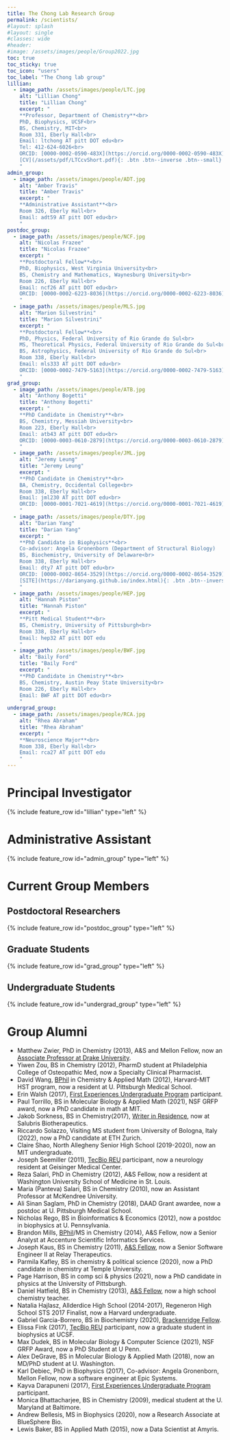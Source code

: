 ```yaml
---
title: The Chong Lab Research Group
permalink: /scientists/
#layout: splash
#layout: single
#classes: wide
#header:
#image: /assets/images/people/Group2022.jpg
toc: true
toc_sticky: true
toc_icon: "users"
toc_label: "The Chong lab group"
lillian:
  - image_path: /assets/images/people/LTC.jpg
    alt: "Lillian Chong"
    title: "Lillian Chong"
    excerpt: "
    **Professor, Department of Chemistry**<br>
    PhD, Biophysics, UCSF<br>
    BS, Chemistry, MIT<br>
    Room 331, Eberly Hall<br>
    Email: ltchong AT pitt DOT edu<br>
    Tel: 412-624-6026<br>
    ORCID: [0000-0002-0590-483X](https://orcid.org/0000-0002-0590-483X)<br>
    [CV](/assets/pdf/LTCcvShort.pdf){: .btn .btn--inverse .btn--small}
    "
admin_group:
  - image_path: /assets/images/people/ADT.jpg
    alt: "Amber Travis"
    title: "Amber Travis"
    excerpt: "
    **Administrative Assistant**<br>
    Room 326, Eberly Hall<br>
    Email: adt59 AT pitt DOT edu<br>
    " 
postdoc_group:
  - image_path: /assets/images/people/NCF.jpg
    alt: "Nicolas Frazee"
    title: "Nicolas Frazee"
    excerpt: "
    **Postdoctoral Fellow**<br>
    PhD, Biophysics, West Virginia University<br>
    BS, Chemistry and Mathematics, Waynesburg University<br>
    Room 226, Eberly Hall<br>
    Email: ncf26 AT pitt DOT edu<br>
    ORCID: [0000-0002-6223-8036](https://orcid.org/0000-0002-6223-8036)<br>
    " 
  - image_path: /assets/images/people/MLS.jpg
    alt: "Marion Silvestrini"
    title: "Marion Silvestrini"
    excerpt: "
    **Postdoctoral Fellow**<br>
    PhD, Physics, Federal University of Rio Grande do Sul<br>
    MS, Theoretical Physics, Federal University of Rio Grande do Sul<br>
    BS, Astrophysics, Federal University of Rio Grande do Sul<br>
    Room 338, Eberly Hall<br>
    Email: mls333 AT pitt DOT edu<br>
    ORCID: [0000-0002-7479-5163](https://orcid.org/0000-0002-7479-5163)<br>
    " 
grad_group:
  - image_path: /assets/images/people/ATB.jpg
    alt: "Anthony Bogetti"
    title: "Anthony Bogetti"
    excerpt: "
    **PhD Candidate in Chemistry**<br>
    BS, Chemistry, Messiah University<br>
    Room 223, Eberly Hall<br>
    Email: atb43 AT pitt DOT edu<br>
    ORCID: [0000-0003-0610-2879](https://orcid.org/0000-0003-0610-2879)<br>
    "
  - image_path: /assets/images/people/JML.jpg
    alt: "Jeremy Leung"
    title: "Jeremy Leung"
    excerpt: "
    **PhD Candidate in Chemistry**<br>
    BA, Chemistry, Occidental College<br>
    Room 338, Eberly Hall<br>
    Email: jml230 AT pitt DOT edu<br>
    ORCID: [0000-0001-7021-4619](https://orcid.org/0000-0001-7021-4619)<br>
    "
  - image_path: /assets/images/people/DTY.jpg
    alt: "Darian Yang"
    title: "Darian Yang"
    excerpt: "
    **PhD Candidate in Biophysics**<br>
    Co-advisor: Angela Gronenborn (Department of Structural Biology)
    BS, Biochemistry, University of Delaware<br>
    Room 338, Eberly Hall<br>
    Email: dty7 AT pitt DOT edu<br>
    ORCID: [0000-0002-8654-3529](https://orcid.org/0000-0002-8654-3529)<br>
    [SITE](https://darianyang.github.io/index.html){: .btn .btn--inverse .btn--small}
    "
  - image_path: /assets/images/people/HEP.jpg
    alt: "Hannah Piston"
    title: "Hannah Piston"
    excerpt: "
    **Pitt Medical Student**<br>
    BS, Chemistry, University of Pittsburgh<br>
    Room 338, Eberly Hall<br>
    Email: hep32 AT pitt DOT edu
    "
  - image_path: /assets/images/people/BWF.jpg
    alt: "Baily Ford"
    title: "Baily Ford"
    excerpt: "
    **PhD Candidate in Chemistry**<br>
    BS, Chemistry, Austin Peay State University<br>
    Room 226, Eberly Hall<br>
    Email: BWF AT pitt DOT edu<br>
    "
undergrad_group:
  - image_path: /assets/images/people/RCA.jpg
    alt: "Rhea Abraham"
    title: "Rhea Abraham"
    excerpt: "
    **Neuroscience Major**<br>
    Room 338, Eberly Hall<br>
    Email: rca27 AT pitt DOT edu
    "
---
```


# Principal Investigator

{% include feature_row id="lillian" type="left" %}

# Administrative Assistant
{% include feature_row id="admin_group" type="left" %}

# Current Group Members
## Postdoctoral Researchers
{% include feature_row id="postdoc_group" type="left" %}

## Graduate Students
{% include feature_row id="grad_group" type="left" %}

## Undergraduate Students
{% include feature_row id="undergrad_group" type="left" %}

# Group Alumni 

* Matthew Zwier, PhD in Chemistry (2013), A&S and Mellon Fellow, now an [Associate Professor at Drake University](https://www.drake.edu/chemistry/facultystaff/drmatthewzwier/).  
* Yiwen Zou, BS in Chemistry (2012), PharmD student at Philadelphia College of Osteopathic Med, now a Specialty Clinical Pharmacist.  
* David Wang, [BPhil](https://www.frederickhonors.pitt.edu/bphil) in Chemistry & Applied Math (2012), Harvard-MIT HST program, now a resident at U. Pittsburgh Medical School.  
* Erin Walsh (2017), [First Experiences Undergraduate Program](https://www.asundergrad.pitt.edu/research/first-experiences-research) participant.  
* Paul Torrillo, BS in Molecular Biology & Applied Math (2021), NSF GRFP award, now a PhD candidate in math at MIT. 
* Jakob Sorkness, BS in Chemistry(2017), [Writer in Residence](https://medium.com/pitt-undergraduate-science-writing), now at Salubris Biotherapeutics.
* Riccardo Solazzo, Visiting MS student from University of Bologna, Italy (2022), now a PhD candidate at ETH Zurich. 
* Claire Shao, North Allegheny Senior High School (2019-2020), now an MIT undergraduate.   
* Joseph Seemiller (2011), [TecBio REU](http://www.tecbioreu.pitt.edu/) participant, now a neurology resident at Geisinger Medical Center.  
* Reza Salari, PhD in Chemistry (2012), A&S Fellow, now a resident at Washington University School of Medicine in St. Louis.  
* Maria (Panteva) Salari, BS in Chemistry (2010), now an Assistant Professor at McKendree University.
* Ali Sinan Saglam, PhD in Chemistry (2018), DAAD Grant awardee, now a postdoc at U. Pittsburgh Medical School.  
* Nicholas Rego, BS in Bioinformatics & Economics (2012), now a postdoc in biophysics at U. Pennsylvania.  
* Brandon Mills, [BPhil](https://www.frederickhonors.pitt.edu/bphil)/MS in Chemistry (2014), A&S Fellow, now a Senior Analyst at Accenture Scientific Informatics Services.  
* Joseph Kaus, BS in Chemistry (2011), [A&S Fellow](https://www.asundergrad.pitt.edu/research/awards-and-funding#summer-undergraduate-research-awards), now a Senior Software Engineer II at Relay Therapeutics.  
* Parmila Kafley, BS in chemistry & political science (2020), now a PhD candidate in chemistry at Temple University.  
* Page Harrison, BS in comp sci & physics (2021), now a PhD candidate in physics at the University of Pittsburgh. 
* Daniel Hatfield, BS in Chemistry (2013), [A&S Fellow](https://www.asundergrad.pitt.edu/research/awards-and-funding#summer-undergraduate-research-awards), now a high school chemistry teacher.  
* Natalia Hajlasz, Allderdice High School (2014-2017), Regeneron High School STS 2017 Finalist, now a Harvard undergraduate.
* Gabriel Garcia-Borrero, BS in Biochemistry (2020), [Brackenridge Fellow](http://www.honorscollege.pitt.edu/summer-brackenridge-fellowships).  
* Elissa Fink (2017), [TecBio REU](http://www.tecbioreu.pitt.edu/) participant, now a graduate student in biophysics at UCSF.  
* Max Dudek, BS in Molecular Biology & Computer Science (2021), NSF GRFP Award, now a PhD Student at U Penn.  
* Alex DeGrave, BS in Molecular Biology & Applied Math (2018), now an MD/PhD student at U. Washington.  
* Karl Debiec, PhD in Biophysics (2017), Co-advisor: Angela Gronenborn, Mellon Fellow, now a software engineer at Epic Systems.  
* Kayva Darapuneni (2017), [First Experiences Undergraduate Program](https://www.asundergrad.pitt.edu/research/first-experiences-research) participant.   
* Monica Bhattacharjee, BS in Chemistry (2009), medical student at the U. Maryland at Baltimore. 
* Andrew Bellesis, MS in Biophysics (2020), now a Research Associate at BlueSphere Bio.  
* Lewis Baker, BS in Applied Math (2015), now a Data Scientist at Amyris. 
